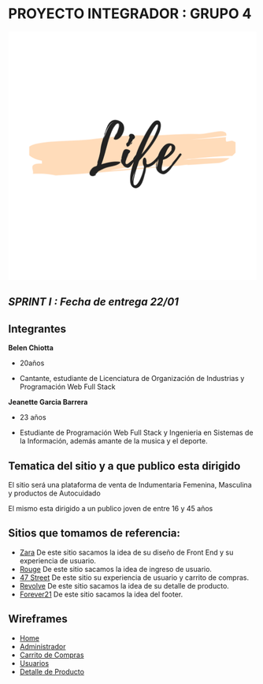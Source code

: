 # PROYECTO INTEGRADOR : GRUPO 4
![logotipo](/images/logo.png)

## ***SPRINT I : Fecha de entrega 22/01***

## Integrantes

**Belen Chiotta**

- 20años
<!--breve descripción-->
- Cantante, estudiante de Licenciatura de Organización de Industrias y Programación Web Full Stack 
 
**Jeanette Garcia Barrera**
- 23 años
<!--breve descripción-->
- Estudiante de Programación Web Full Stack y Ingenieria en Sistemas de la Información, además amante de la musica y el deporte.

## Tematica del sitio y a que publico esta dirigido

El sitio será una plataforma de venta de Indumentaria Femenina, Masculina y productos de Autocuidado

El mismo esta dirigido a un publico joven de entre 16 y 45 años

## Sitios que tomamos de referencia:
- [Zara](https://www.zara.com/ar/)
De este sitio sacamos la idea de su diseño de Front End y su experiencia de usuario.
- [Rouge](https://www.perfumeriasrouge.com/)
De este sitio sacamos la idea de ingreso de usuario.
- [47 Street](https://www.47street.com.ar/)
De este sitio su experiencia de usuario y carrito de compras.
- [Revolve](https://www.revolve.com/)
De este sitio sacamos la idea de su detalle de producto.
- [Forever21](https://www.forever21.com/)
De este sitio sacamos la idea del footer.

## Wireframes
- [Home](./wireframe/Desktop-Home)
- [Administrador](./wireframe/Desktop-Administrador)
- [Carrito de Compras](./wireframe/Desktop-CarritodeCompras)
- [Usuarios](./wireframe/Desktop-Usuario)
- [Detalle de Producto](./wireframe/Desktop-DetalledeProducto-1)